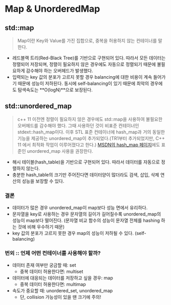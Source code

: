 # Map & UnorderedMap

## std::map

> Map이란 Key와 Value를 가진 집합으로, 중복을 허용하지 않는 컨테이너를 말한다.

- 레드블랙 트리(Red-Black Tree)를 기반으로 구현되어 있다. 따라서 모든 데이터는 정렬되어 저장되며, 정렬이 필요하지 않은 경우에도 자동으로 정렬되기 때문에 불필요하게 감수해야 하는 오버헤드가 발생했다.
- 입력되는 key 값의 분포가 고르지 못할 경우 balancing에 대한 비용이 계속 들어가기 때문에 성능이 저하된다. 동시에 self-balancing이 있기 때문에 최악의 경우에도 탐색속도는 **O(logN)**으로 보장된다.

## std::unordered_map

> c++ 11 이전엔 정렬이 필요하지 않은 경우에도 std::map을 사용하여 불필요한 오버헤드를 감수해야 했다. 그때 사용하던 것이 비표준 컨테이너인 stdext::hash_map이다. 이후 STL 표준 컨테이너에 hash_map과 거의 동일한 기능을 제공하는 unordered_map이 추가되었다.(TR1부터 추가되었지만, C++ 11 에서 최적화 작업이 이루어졌다고 한다.) [MSDN의 hash_map 페이지](https://docs.microsoft.com/ko-kr/cpp/standard-library/hash-map-class?view=msvc-160)에도 표준인 unordered_map 사용을 권장한다.

- 해시 테이블(hash_table)을 기반으로 구현되어 있다. 따라서 데이터를 자동으로 정렬하지 않는다.
- 충분한 hash_table의 크기만 주어진다면 데이터양이 많더라도 검색, 삽입, 삭제 연산의 성능을 보장할 수 있다.

### 결론

- 데이터가 많은 경우 unordered_map이 map보다 성능 면에서 유리하다.
- 문자열을 key로 사용하는 경우 문자열의 길이가 길어질수록 unordered_map의 성능이 map보다 떨어진다. (문자열 비교 함수의 성능이 문자열 전체를 hashing 하는 것에 비해 우수하기 때문)
- key 값의 분포가 고르지 못한 경우 map의 성능이 저하될 수 있다. (self-balancing)

### 번외 :: 언제 어떤 컨테이너를 사용해야 할까?

- 데이터 존재 여부만 궁금할 때: set
  - 중복 데이터 허용한다면: multiset
- 데이터에 대응되는 데이터를 저장하고 싶을 경우: map
  - 중복 데이터 허용한다면: multimap
- 속도가 중요할 때: unordered_set, unordered_map
  - 단, collision 가능성이 있을 땐 크기에 주의!
